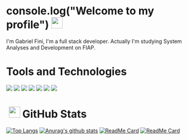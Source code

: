 # console.log("<span class="text-purple">Welcome to my profile</span>") <img src="https://raw.githubusercontent.com/MartinHeinz/MartinHeinz/master/wave.gif" width="30px">

I'm Gabriel Fini, I'm a full stack developer. Actually I'm studying System Analyses and Development on FIAP.



# Tools and Technologies
![](https://img.shields.io/badge/OS-Linux-informational?style=flat&logo=Linux&logoColor=black&labelColor=white&color=purple)
![](https://img.shields.io/badge/Editor-VScode-informational?style=flat&logo=visual-studio-code&logoColor=blue&labelColor=white&color=purple)
![](https://img.shields.io/badge/Code-Python-informational?style=flat&logo=python&logoColor=yellow&labelColor=white&color=purple)
![](https://img.shields.io/badge/Code-Javascript-informational?style=flat&logo=javascript&logoColor=yellow&labelColor=white&color=purple)
![](https://img.shields.io/badge/Frameworks-Express-informational?style=flat&logo=express&logoColor=black&labelColor=white&color=purple)
![](https://img.shields.io/badge/Tools-MongoDB-informational?style=flat&logo=mongodb&logoColor=green&labelColor=white&color=purple)
![](https://img.shields.io/badge/Frameworks-React-informational?style=flat&logo=react&logoColor=blue&labelColor=white&color=purple)

# ‎ <img src="https://simpleicons.org/icons/github.svg" width="30px"> GitHub Stats
[![Top Langs](https://github-readme-stats.vercel.app/api/top-langs/?username=Muky-dev&show_icons=true&theme=midnight-purple&hide=html)](https://github.com/anuraghazra/github-readme-stats)
[![Anurag's github stats](https://github-readme-stats.vercel.app/api?username=Muky-dev&show_icons=true&theme=midnight-purple&hide=contribs,prs)](https://github.com/anuraghazra/github-readme-stats)
[![ReadMe Card](https://github-readme-stats.vercel.app/api/pin/?username=Muky-dev&repo=password_generator&theme=midnight-purple)](https://github.com/anuraghazra/github-readme-stats)
[![ReadMe Card](https://github-readme-stats.vercel.app/api/pin/?username=Muky-dev&repo=screen_sharing_python&theme=midnight-purple)](https://github.com/anuraghazra/github-readme-stats)
